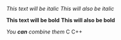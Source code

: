 *This text will be italic*
_This will also be italic_

**This text will be bold**
__This will also be bold__

_You **can** combine them_
C C++
